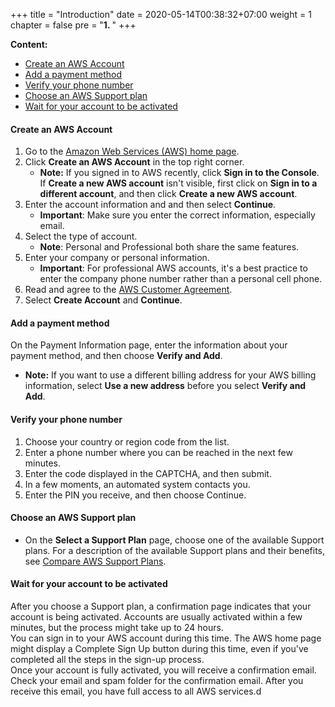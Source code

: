 +++
title = "Introduction"
date = 2020-05-14T00:38:32+07:00
weight = 1
chapter = false
pre = "<b>1. </b>"
+++


**Content:**
- [Create an AWS Account](#create-an-aws-account)
- [Add a payment method](#add-a-payment-method)
- [Verify your phone number](#verify-your-phone-number)
- [Choose an AWS Support plan](#choose-an-aws-support-plan)
- [Wait for your account to be activated](#wait-for-your-account-to-be-activated)

#### Create an AWS Account

1. Go to the [Amazon Web Services (AWS) home page](https://aws.amazon.com/).
2. Click **Create an AWS Account** in the top right corner. 
   - **Note:**  If you signed in to AWS recently, click **Sign in to the Console**. If **Create a new AWS account** isn't visible, first click on **Sign in to a different account**, and then click **Create a new AWS account**.
3. Enter the account information and and then select **Continue**. 
   - **Important**: Make sure you enter the correct information, especially email.
4. Select the type of account. 
   - **Note**: Personal and Professional both share the same features.
5. Enter your company or personal information.
   - **Important**: For professional AWS accounts, it's a best practice to enter the company phone number rather than a personal cell phone.
6. Read and agree to the [AWS Customer Agreement](https://aws.amazon.com/agreement/).
7. Select **Create Account** and **Continue**.

#### Add a payment method

On the Payment Information page, enter the information about your payment method, and then choose **Verify and Add**.
- **Note:** If you want to use a different billing address for your AWS billing information, select **Use a new address** before you select **Verify and Add**.

#### Verify your phone number
1. Choose your country or region code from the list.
2. Enter a phone number where you can be reached in the next few minutes.
3. Enter the code displayed in the CAPTCHA, and then submit.
4. In a few moments, an automated system contacts you.
5. Enter the PIN you receive, and then choose Continue.

#### Choose an AWS Support plan

- On the **Select a Support Plan** page, choose one of the available Support plans. For a description of the available Support plans and their benefits, see [Compare AWS Support Plans](https://aws.amazon.com/premiumsupport/plans/).

#### Wait for your account to be activated



After you choose a Support plan, a confirmation page indicates that your account is being activated. Accounts are usually activated within a few minutes, but the process might take up to 24 hours. \
You can sign in to your AWS account during this time. The AWS home page might display a Complete Sign Up button during this time, even if you've completed all the steps in the sign-up process. \
Once your account is fully activated, you will receive a confirmation email. Check your email and spam folder for the confirmation email. After you receive this email, you have full access to all AWS services.d